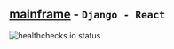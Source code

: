 ## [mainframe](https://pradan.dev/) - `Django - React`
<img alt="healthchecks.io status" src="https://healthchecks.io/badge/5a1d5302-e570-47ef-bbbf-50c73b283092/-O8jpQTp.svg" />
